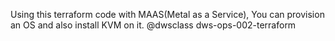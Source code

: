 Using this terraform code with MAAS(Metal as a Service), You can provision an OS
and also install KVM on it. 
@dwsclass‬ dws-ops-002-terraform
